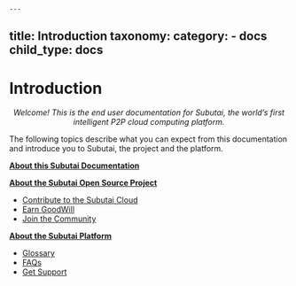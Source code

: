	---
title: Introduction
taxonomy:
    category:
        - docs
child_type: docs
---

# Introduction

<p align="middle"><i>Welcome! This is the end user documentation for Subutai, the world’s first intelligent P2P cloud computing platform.</i></p>  

The following topics describe what you can expect from this documentation and introduce you to Subutai, the project and the platform.

**[About this Subutai Documentation](about-documentation)**

**[About the Subutai Open Source Project](about-project)**
* [Contribute to the Subutai Cloud](about-project#contribute-to-the-subutai-cloud)
* [Earn GoodWill](about-project#earn-goodwill)
* [Join the Community](about-project#join-the-community)

**[About the Subutai Platform](about-platform)**
   * [Glossary](../glossary)
   * [FAQs](../faqs)
   * [Get Support](../get-support)



